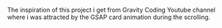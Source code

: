 The inspiration of this project i get from Gravity Coding Youtube channel where i was attracted by the GSAP card animation during the scrolling.
